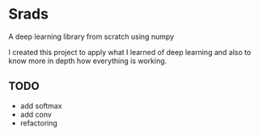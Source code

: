 # Srads
A deep learning library from scratch using numpy

I created this project to apply what I learned of deep learning and also to know more in depth how everything is working.

## TODO

- add softmax
- add conv
- refactoring 
